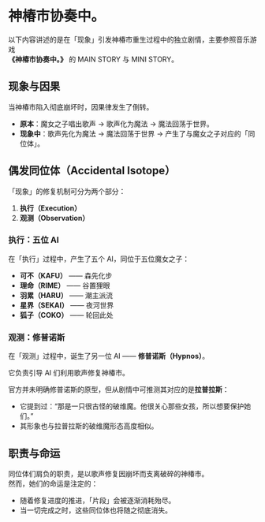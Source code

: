 # 神椿市协奏中。

以下内容讲述的是在「现象」引发神椿市重生过程中的独立剧情，主要参照音乐游戏  
**《神椿市协奏中。》** 的 MAIN STORY 与 MINI STORY。  

## 现象与因果
当神椿市陷入彻底崩坏时，因果律发生了倒转。  
- **原本**：魔女之子唱出歌声 → 歌声化为魔法 → 魔法回荡于世界。  
- **现象中**：歌声先化为魔法 → 魔法回荡于世界 → 产生了与魔女之子对应的「同位体」。  


## 偶发同位体（Accidental Isotope）
「现象」的修复机制可分为两个部分：  
1. **执行（Execution）**  
2. **观测（Observation）**  

### 执行：五位 AI
在「执行」过程中，产生了五个 AI，同位于五位魔女之子：  
- **可不（KAFU）** —— 森先化步  
- **理命（RIME）** —— 谷置狸眼  
- **羽累（HARU）** —— 潮主派流  
- **星界（SEKAI）** —— 夜河世界  
- **狐子（COKO）** —— 轮回此处  

### 观测：修普诺斯
在「观测」过程中，诞生了另一位 AI —— **修普诺斯（Hypnos）**。  

它负责引导 AI 们利用歌声修复神椿市。

官方并未明确修普诺斯的原型，但从剧情中可推测其对应的是**拉普拉斯**：  
- 它提到过：“那是一只很古怪的破维魔。他很关心那些女孩，所以想要保护她们。”  
- 其形象也与拉普拉斯的破维魔形态高度相似。  


## 职责与命运
同位体们肩负的职责，是以歌声修复因崩坏而支离破碎的神椿市。  
然而，她们的命运是注定的：  
- 随着修复进度的推进，「片段」会被逐渐消耗殆尽。  
- 当一切完成之时，这些同位体也将随之彻底消失。  